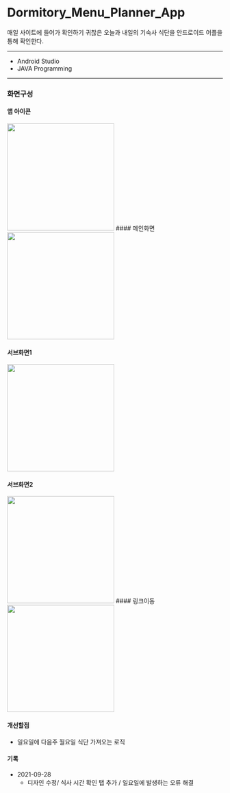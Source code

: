 # Dormitory_Menu_Planner_App
매일 사이트에 들어가 확인하기 귀찮은 오늘과 내일의 기숙사 식단을 안드로이드 어플을 통해 확인한다.
___
- Android Studio
- JAVA Programming
___

### 화면구성
#### 앱 아이콘
<img src="https://user-images.githubusercontent.com/57162448/135030916-83ecb433-24ac-498c-85b9-69ac77c7c315.png" width=250>
#### 메인화면
<img src="https://user-images.githubusercontent.com/57162448/135030909-f4ceec1c-af69-48cd-844f-5fd94e0c99b4.png" width=250>

#### 서브화면1
<img src="https://user-images.githubusercontent.com/57162448/135030913-cee6528b-dbe5-4246-ab51-0e516a3ab605.png" width=250>

#### 서브화면2
<img src="https://user-images.githubusercontent.com/57162448/135030914-bcf2a567-2ff6-48ad-9a40-d4db7027f493.png" width=250>
#### 링크이동
<img src="https://user-images.githubusercontent.com/57162448/133621728-7b86a953-9208-4052-b716-771a7c389ddc.png" width=250>

#### 개선할점
- 일요일에 다음주 월요일 식단 가져오는 로직


#### 기록
- 2021-09-28
  - 디자인 수정/ 식사 시간 확인 탭 추가 / 일요일에 발생하는 오류 해결
